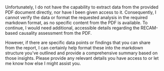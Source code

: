 Unfortunately, I do not have the capability to extract data from the provided PDF document directly, nor have I been given access to it. Consequently, I cannot verify the data or format the requested analysis in the required markdown format, as no specific content from the PDF is available. To continue, I would need additional, accessible details regarding the RECAM-based causality assessment from the PDF.

However, if there are specific data points or findings that you can share from the report, I can certainly help format these into the markdown structure you've outlined and provide a comprehensive summary based on those insights. Please provide any relevant details you have access to or let me know how else I might assist you.